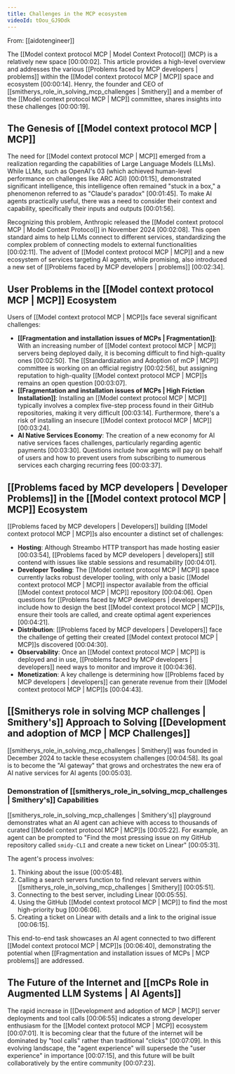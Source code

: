 ```yaml
---
title: Challenges in the MCP ecosystem
videoId: tOou_GJ9Ddk
---
```


From: [[aidotengineer]] <br/> 

The [[Model context protocol MCP | Model Context Protocol]] (MCP) is a relatively new space <a class="yt-timestamp" data-t="00:00:02">[00:00:02]</a>. This article provides a high-level overview and addresses the various [[Problems faced by MCP developers | problems]] within the [[Model context protocol MCP | MCP]] space and ecosystem <a class="yt-timestamp" data-t="00:00:14">[00:00:14]</a>. Henry, the founder and CEO of [[smitherys_role_in_solving_mcp_challenges | Smithery]] and a member of the [[Model context protocol MCP | MCP]] committee, shares insights into these challenges <a class="yt-timestamp" data-t="00:00:19">[00:00:19]</a>.

## The Genesis of [[Model context protocol MCP | MCP]]

The need for [[Model context protocol MCP | MCP]] emerged from a realization regarding the capabilities of Large Language Models (LLMs). While LLMs, such as OpenAI's 03 (which achieved human-level performance on challenges like ARC AGI) <a class="yt-timestamp" data-t="00:01:15">[00:01:15]</a>, demonstrated significant intelligence, this intelligence often remained "stuck in a box," a phenomenon referred to as "Claude's paradox" <a class="yt-timestamp" data-t="00:01:45">[00:01:45]</a>. To make AI agents practically useful, there was a need to consider their context and capability, specifically their inputs and outputs <a class="yt-timestamp" data-t="00:01:56">[00:01:56]</a>.

Recognizing this problem, Anthropic released the [[Model context protocol MCP | Model Context Protocol]] in November 2024 <a class="yt-timestamp" data-t="00:02:08">[00:02:08]</a>. This open standard aims to help LLMs connect to different services, standardizing the complex problem of connecting models to external functionalities <a class="yt-timestamp" data-t="00:02:11">[00:02:11]</a>. The advent of [[Model context protocol MCP | MCP]] and a new ecosystem of services targeting AI agents, while promising, also introduced a new set of [[Problems faced by MCP developers | problems]] <a class="yt-timestamp" data-t="00:02:34">[00:02:34]</a>.

## User Problems in the [[Model context protocol MCP | MCP]] Ecosystem

Users of [[Model context protocol MCP | MCP]]s face several significant challenges:

*   **[[Fragmentation and installation issues of MCPs | Fragmentation]]**: With an increasing number of [[Model context protocol MCP | MCP]] servers being deployed daily, it is becoming difficult to find high-quality ones <a class="yt-timestamp" data-t="00:02:50">[00:02:50]</a>. The [[Standardization and Adoption of mCP | MCP]] committee is working on an official registry <a class="yt-timestamp" data-t="00:02:56">[00:02:56]</a>, but assigning reputation to high-quality [[Model context protocol MCP | MCP]]s remains an open question <a class="yt-timestamp" data-t="00:03:07">[00:03:07]</a>.
*   **[[Fragmentation and installation issues of MCPs | High Friction Installation]]**: Installing an [[Model context protocol MCP | MCP]] typically involves a complex five-step process found in their GitHub repositories, making it very difficult <a class="yt-timestamp" data-t="00:03:14">[00:03:14]</a>. Furthermore, there's a risk of installing an insecure [[Model context protocol MCP | MCP]] <a class="yt-timestamp" data-t="00:03:24">[00:03:24]</a>.
*   **AI Native Services Economy**: The creation of a new economy for AI native services faces challenges, particularly regarding agentic payments <a class="yt-timestamp" data-t="00:03:30">[00:03:30]</a>. Questions include how agents will pay on behalf of users and how to prevent users from subscribing to numerous services each charging recurring fees <a class="yt-timestamp" data-t="00:03:37">[00:03:37]</a>.

## [[Problems faced by MCP developers | Developer Problems]] in the [[Model context protocol MCP | MCP]] Ecosystem

[[Problems faced by MCP developers | Developers]] building [[Model context protocol MCP | MCP]]s also encounter a distinct set of challenges:

*   **Hosting**: Although Streambo HTTP transport has made hosting easier <a class="yt-timestamp" data-t="00:03:54">[00:03:54]</a>, [[Problems faced by MCP developers | developers]] still contend with issues like stable sessions and resumability <a class="yt-timestamp" data-t="00:04:01">[00:04:01]</a>.
*   **Developer Tooling**: The [[Model context protocol MCP | MCP]] space currently lacks robust developer tooling, with only a basic [[Model context protocol MCP | MCP]] inspector available from the official [[Model context protocol MCP | MCP]] repository <a class="yt-timestamp" data-t="00:04:06">[00:04:06]</a>. Open questions for [[Problems faced by MCP developers | developers]] include how to design the best [[Model context protocol MCP | MCP]]s, ensure their tools are called, and create optimal agent experiences <a class="yt-timestamp" data-t="00:04:21">[00:04:21]</a>.
*   **Distribution**: [[Problems faced by MCP developers | Developers]] face the challenge of getting their created [[Model context protocol MCP | MCP]]s discovered <a class="yt-timestamp" data-t="00:04:30">[00:04:30]</a>.
*   **Observability**: Once an [[Model context protocol MCP | MCP]] is deployed and in use, [[Problems faced by MCP developers | developers]] need ways to monitor and improve it <a class="yt-timestamp" data-t="00:04:36">[00:04:36]</a>.
*   **Monetization**: A key challenge is determining how [[Problems faced by MCP developers | developers]] can generate revenue from their [[Model context protocol MCP | MCP]]s <a class="yt-timestamp" data-t="00:04:43">[00:04:43]</a>.

## [[Smitherys role in solving MCP challenges | Smithery's]] Approach to Solving [[Development and adoption of MCP | MCP Challenges]]

[[smitherys_role_in_solving_mcp_challenges | Smithery]] was founded in December 2024 to tackle these ecosystem challenges <a class="yt-timestamp" data-t="00:04:58">[00:04:58]</a>. Its goal is to become the "AI gateway" that grows and orchestrates the new era of AI native services for AI agents <a class="yt-timestamp" data-t="00:05:03">[00:05:03]</a>.

### Demonstration of [[smitherys_role_in_solving_mcp_challenges | Smithery's]] Capabilities

[[smitherys_role_in_solving_mcp_challenges | Smithery's]] playground demonstrates what an AI agent can achieve with access to thousands of curated [[Model context protocol MCP | MCP]]s <a class="yt-timestamp" data-t="00:05:22">[00:05:22]</a>. For example, an agent can be prompted to "Find the most pressing issue on my GitHub repository called `smidy-CLI` and create a new ticket on Linear" <a class="yt-timestamp" data-t="00:05:31">[00:05:31]</a>.

The agent's process involves:
1.  Thinking about the issue <a class="yt-timestamp" data-t="00:05:48">[00:05:48]</a>.
2.  Calling a search servers function to find relevant servers within [[smitherys_role_in_solving_mcp_challenges | Smithery]] <a class="yt-timestamp" data-t="00:05:51">[00:05:51]</a>.
3.  Connecting to the best server, including Linear <a class="yt-timestamp" data-t="00:05:55">[00:05:55]</a>.
4.  Using the GitHub [[Model context protocol MCP | MCP]] to find the most high-priority bug <a class="yt-timestamp" data-t="00:06:06">[00:06:06]</a>.
5.  Creating a ticket on Linear with details and a link to the original issue <a class="yt-timestamp" data-t="00:06:15">[00:06:15]</a>.

This end-to-end task showcases an AI agent connected to two different [[Model context protocol MCP | MCP]]s <a class="yt-timestamp" data-t="00:06:40">[00:06:40]</a>, demonstrating the potential when [[Fragmentation and installation issues of MCPs | MCP problems]] are addressed.

## The Future of the Internet and [[mCPs Role in Augmented LLM Systems | AI Agents]]

The rapid increase in [[Development and adoption of MCP | MCP]] server deployments and tool calls <a class="yt-timestamp" data-t="00:06:55">[00:06:55]</a> indicates a strong developer enthusiasm for the [[Model context protocol MCP | MCP]] ecosystem <a class="yt-timestamp" data-t="00:07:01">[00:07:01]</a>. It is becoming clear that the future of the internet will be dominated by "tool calls" rather than traditional "clicks" <a class="yt-timestamp" data-t="00:07:09">[00:07:09]</a>. In this evolving landscape, the "agent experience" will supersede the "user experience" in importance <a class="yt-timestamp" data-t="00:07:15">[00:07:15]</a>, and this future will be built collaboratively by the entire community <a class="yt-timestamp" data-t="00:07:23">[00:07:23]</a>.